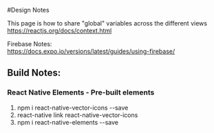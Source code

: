 #Design Notes

This page is how to share "global" variables across the different views
https://reactjs.org/docs/context.html


Firebase Notes:
<br>https://docs.expo.io/versions/latest/guides/using-firebase/

## Build Notes:
### React Native Elements - Pre-built elements
1. npm i react-native-vector-icons --save
2. react-native link react-native-vector-icons
3. npm i react-native-elements --save
